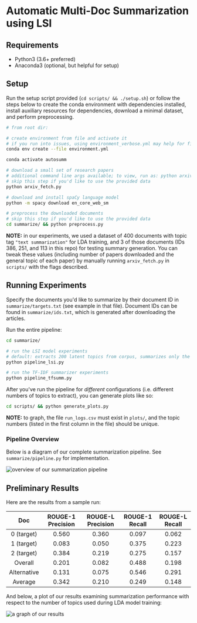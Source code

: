 # Automatic Multi-Doc Summarization using LSI

## Requirements

* Python3 (3.6+ preferred)
* Anaconda3 (optional, but helpful for setup)

## Setup

Run the setup script provided (```cd scripts/ && ./setup.sh```) or follow the steps below to create the conda environment with dependencies installed, install auxiliary resources for dependencies, download a minimal dataset, and perform preprocessing.

```bash
# from root dir:

# create environment from file and activate it
# if you run into issues, using environment_verbose.yml may help for finding missing packages
conda env create --file environment.yml

conda activate autosumm

# download a small set of research papers
# additional command line args available; to view, run as: python arxiv_fetch.py -h
# skip this step if you'd like to use the provided data
python arxiv_fetch.py

# download and install spaCy language model
python -m spacy download en_core_web_sm

# preprocess the downloaded documents
# skip this step if you'd like to use the provided data
cd summarize/ && python preprocess.py
```

**NOTE:** in our experiments, we used a dataset of 400 documents with topic tag `"text summarization"` for LDA training, and 3 of those documents (IDs 386, 251, and 113 in this repo) for testing summary generation. You can tweak these values (including number of papers downloaded and the general topic of 
each paper) by manually running `arxiv_fetch.py` in `scripts/` with the flags described.

## Running Experiments

Specify the documents you'd like to summarize by their document ID in `summarize/targets.txt` (see example in that file). Document IDs can be found in `summarize/ids.txt`, which is generated after downloading the articles.

Run the entire pipeline:

```bash
cd summarize/

# run the LSI model experiments
# default: extracts 200 latent topics from corpus, summarizes only the documents specified in targets.txt
python pipeline_lsi.py

# run the TF-IDF summarizer experiments
python pipeline_tfsumm.py
```

After you've run the pipeline for *different* configurations (i.e. different numbers of topics to extract), you can generate plots like so:

```bash
cd scripts/ && python generate_plots.py
```

**NOTE:** to graph, the file `run_logs.csv` must exist in `plots/`, and the topic numbers (listed in the first column in the file) should be unique.

### Pipeline Overview

Below is a diagram of our complete summarization pipeline. See `summarize/pipeline.py` for implementation.

![overview of our summarization pipeline](assets/pipeline.png "Overview of our summarization pipeline")

## Preliminary Results

Here are the results from a sample run:

|     Doc     | ROUGE-1 Precision | ROUGE-L Precision | ROUGE-1 Recall | ROUGE-L Recall |
|:-----------:|:-----------------:|:-----------------:|:--------------:|:--------------:|
|  0 (target) |       0.560       |       0.360       |      0.097     |      0.062     |
|  1 (target) |       0.083       |       0.050       |      0.375     |      0.223     |
|  2 (target) |       0.384       |       0.219       |      0.275     |      0.157     |
|   Overall   |       0.201       |       0.082       |      0.488     |      0.198     |
| Alternative |       0.131       |       0.075       |      0.546     |      0.291     |
|   Average   |       0.342       |       0.210       |      0.249     |      0.148     |

And below, a plot of our results examining summarization performance with respect to the number of topics used during LDA model training:

![a graph of our results](assets/rouge_scores.png "a graph of our topics vs. ROUGE score results")